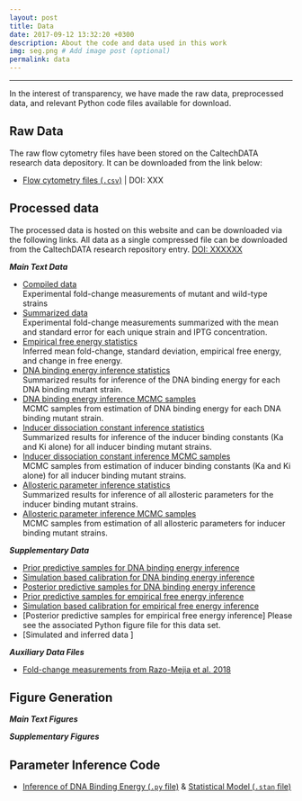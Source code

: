 ```yaml
---
layout: post
title: Data
date: 2017-09-12 13:32:20 +0300
description: About the code and data used in this work
img: seg.png # Add image post (optional)
permalink: data
---
```


---
In the interest of transparency, we have made the raw data, preprocessed data,
and relevant Python code files available for download. 

## Raw Data
The raw flow cytometry files have been stored on the CaltechDATA research data
depository. It can be downloaded from the link below:

* [Flow cytometry files (`.csv`)]() \| DOI: XXX

## Processed data
The processed data is hosted on this website and can be downloaded via the
following links. All data as a single compressed file can be downloaded from the
CaltechDATA research repository entry. [DOI: XXXXXX]()

***Main Text Data***
* [Compiled data](Chure2019_compiled_data.csv)<br/>
  Experimental fold-change measurements of mutant and wild-type strains
* [Summarized data](Chure2019_summarized_data.csv)<br/>
  Experimental fold-change measurements summarized with the mean and standard
  error for each unique strain and IPTG concentration.
* [Empirical free energy statistics](Chure2019_empirical_F_statistics.csv)<br/>
  Inferred mean fold-change, standard deviation, empirical free energy, and
  change in free energy. 
* [DNA binding energy inference  statistics](Chure2019_DNA_binding_energy_summary.csv)<br/>
  Summarized results for inference of the DNA binding energy for each DNA
  binding mutant strain.
* [DNA binding energy inference MCMC samples](Chure2019_DNA_binding_energy_samples.csv)<br/> 
  MCMC samples from estimation of DNA binding energy for each DNA binding
  mutant strain.
* [Inducer dissociation constant inference statistics](Chure2019_KaKi_only_summary.csv)<br/> 
  Summarized results for inference of the inducer binding constants (Ka and
  Ki alone) for all inducer binding mutant strains.
* [Inducer dissociation constant inference MCMC samples](Chure2019_KaKi_only_samples.csv)  
  MCMC samples from estimation of inducer binding constants (Ka and Ki alone) for all inducer binding mutant strains.
* [Allosteric parameter inference statistics](Chure2019_KaKi_epAI_summary.csv)<br/>
  Summarized results for inference of all allosteric parameters for the inducer
  binding mutant strains.
* [Allosteric parameter inference MCMC samples](Chure2019_KaKi_epAI_samples.csv)<br/>
  MCMC samples from estimation of all allosteric parameters for inducer binding
  mutant strains.

***Supplementary Data***
* [Prior predictive samples for DNA binding energy inference](Chure2019_DNA_binding_energy_prior_predictive.csv)
* [Simulation based calibration for DNA binding energy inference](Chure2019_DNA_binding_energy_sbc.csv)
* [Posterior predictive samples for DNA binding energy inference](Chure2019_DNA_binding_energy_posterior_predictive.csv)
* [Prior predictive samples for empirical free energy inference](Chure2019_empirical_F_prior_predictive.csv)
* [Simulation based calibration for empirical free energy inference](Chure2019_empirical_F_sbc.csv)
* [Posterior predictive samples for empirical free energy inference]
  Please see the associated Python figure file for this data set.
* [Simulated and inferred data ]

***Auxiliary Data Files***
* [Fold-change measurements from Razo-Mejia et al. 2018](RazoMejia_2018.csv)


## Figure Generation
***Main Text Figures***

***Supplementary Figures***

## Parameter Inference Code
* [Inference of DNA Binding Energy (`.py` file)]() & [Statistical Model (`.stan` file)]()

